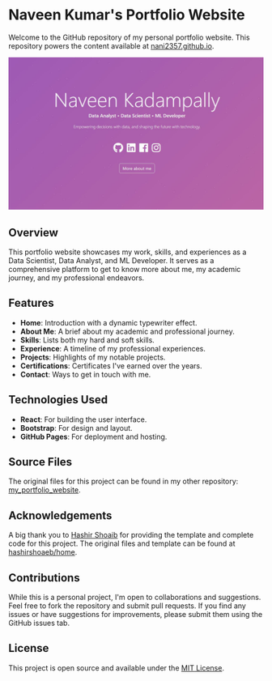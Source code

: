 # Naveen Kumar's Portfolio Website

Welcome to the GitHub repository of my personal portfolio website. This repository powers the content available at [nani2357.github.io](https://nani2357.github.io/).

![Website Screenshot](./social-image.png) <!-- You can add a screenshot of your website here -->

## Overview

This portfolio website showcases my work, skills, and experiences as a Data Scientist, Data Analyst, and ML Developer. It serves as a comprehensive platform to get to know more about me, my academic journey, and my professional endeavors.

## Features

- **Home**: Introduction with a dynamic typewriter effect.
- **About Me**: A brief about my academic and professional journey.
- **Skills**: Lists both my hard and soft skills.
- **Experience**: A timeline of my professional experiences.
- **Projects**: Highlights of my notable projects.
- **Certifications**: Certificates I've earned over the years.
- **Contact**: Ways to get in touch with me.

## Technologies Used

- **React**: For building the user interface.
- **Bootstrap**: For design and layout.
- **GitHub Pages**: For deployment and hosting.

## Source Files

The original files for this project can be found in my other repository: [my_portfolio_website](https://github.com/nani2357/my_portfolio_website).

## Acknowledgements

A big thank you to [Hashir Shoaib](https://github.com/hashirshoaeb) for providing the template and complete code for this project. The original files and template can be found at [hashirshoaeb/home](https://github.com/hashirshoaeb/home).

## Contributions

While this is a personal project, I'm open to collaborations and suggestions. Feel free to fork the repository and submit pull requests. If you find any issues or have suggestions for improvements, please submit them using the GitHub issues tab.

## License

This project is open source and available under the [MIT License](LICENSE).
